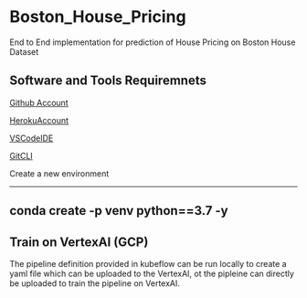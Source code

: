 # Boston_House_Pricing
End to End implementation for prediction of House Pricing on Boston House Dataset

## Software and Tools Requiremnets

[Github Account](https://github.com)

[HerokuAccount](https://heroku.com)

[VSCodeIDE](https://code.visualstudio.com/)

[GitCLI](https://git-scm.com/book/en/v2/Getting-Started-The-Command-Line)

Create a new environment

---
conda create -p venv python==3.7 -y
--

## Train on VertexAI (GCP)

The pipeline definition provided in kubeflow can be run locally to create a yaml file which can be uploaded to the VertexAI, ot the pipleine can directly be uploaded to train the pipeline on VertexAI.

